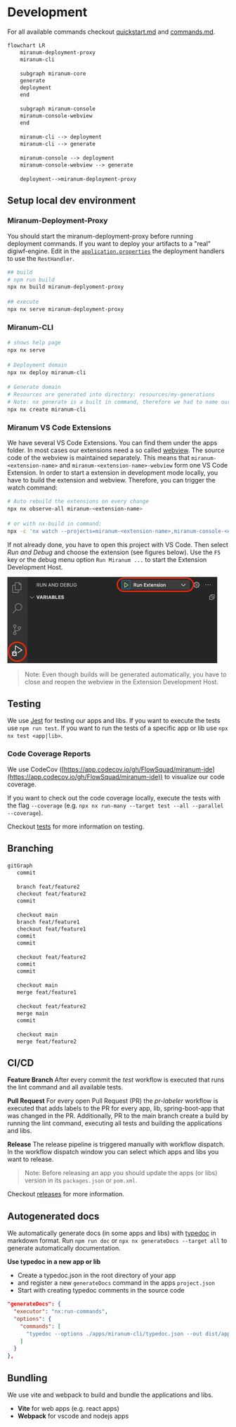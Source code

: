 # Development

For all available commands checkout [quickstart.md](quickstart.md) and [commands.md](commands.md).

```mermaid
flowchart LR
    miranum-deployment-proxy
    miranum-cli
    
    subgraph miranum-core
    generate
    deployment
    end
    
    subgraph miranum-console
    miranum-console-webview
    end
    
    miranum-cli --> deployment
    miranum-cli --> generate
    
    miranum-console --> deployment
    miranum-console-webview --> generate
    
    deployment-->miranum-deployment-proxy
```

## Setup local dev environment

### Miranum-Deployment-Proxy

You should start the miranum-deployment-proxy before running deployment commands.
If you want to deploy your artifacts to a "real" digiwf-engine. 
Edit in the [`application.properties`](../spring-boot-apps/miranum-deployment-proxy/miranum-deployment-proxy-example/src/main/resources/application.properties) the deployment handlers to use the `RestHandler`.

```bash
## build
# npm run build
npx nx build miranum-deplyoment-proxy

## execute
npx nx serve miranum-deployment-proxy
```

### Miranum-CLI

```bash
# shows help page
npx nx serve

# Deployment domain
npx nx deploy miranum-cli

# Generate domain
# Resources are generated into directory: resources/my-generations
# Note: nx generate is a built in command, therefore we had to name our custom command create
npx nx create miranum-cli
```

### Miranum VS Code Extensions

We have several VS Code Extensions. You can find them under the apps folder.
In most cases our extensions need a so called [webview](https://code.visualstudio.com/api/extension-guides/webview).
The source code of the webview is maintained separately.
This means that `miranum-<extension-name>` and `miranum-<extension-name>-webview` form one VS Code Extension.
In order to start a extension in development mode locally, you have to build the extension and webview.
Therefore, you can trigger the watch command:
```bash
# Auto rebuild the extensions on every change
npx nx observe-all miranum-<extension-name>

# or with nx-build in command:
npx -c 'nx watch --projects=miranum-<extension-name>,miranum-console-<extension-name>-webview -- npx nx build \$NX_PROJECT_NAME'
```
If not already done, you have to open this project with VS Code. Then select *Run and Debug* and choose the extension (see figures below).
Use the `F5` key or the debug menu option `Run Miranum ...` to start the Extension Development Host.

![vscode_run_debug.png](../images/vscode_run_debug.png)

> Note: Even though builds will be generated automatically, you have to close and reopen the webview in the Extension Development Host.

## Testing

We use [Jest](https://jestjs.io/) for testing our apps and libs. If you want to execute the tests use `npm run test`.
If you want to run the tests of a specific app or lib use `npx nx test <app|lib>`.

### Code Coverage Reports

We use CodeCov ([https://app.codecov.io/gh/FlowSquad/miranum-ide](https://app.codecov.io/gh/FlowSquad/miranum-ide)) to visualize our code coverage.

If you want to check out the code coverage locally, execute the tests with the flag `--coverage` (e.g. `npx nx run-many --target test --all --parallel --coverage`).

Checkout [tests](test.md) for more information on testing.

## Branching

```mermaid
gitGraph
   commit
   
   branch feat/feature2
   checkout feat/feature2
   commit
   
   checkout main
   branch feat/feature1
   checkout feat/feature1
   commit
   commit
   
   checkout feat/feature2
   commit
   commit
   
   checkout main
   merge feat/feature1
   
   checkout feat/feature2
   merge main
   commit
   
   checkout main
   merge feat/feature2
```

## CI/CD

**Feature Branch**
After every commit the *test* workflow is executed that runs the lint command and all available tests.

**Pull Request**
For every open Pull Request (PR) the *pr-labeler* workflow is executed that adds labels to the PR for every app, lib, spring-boot-app that was changed in the PR.
Additionally, PR to the main branch create a build by running the lint command, executing all tests and building the applications and libs.

**Release**
The release pipeline is triggered manually with workflow dispatch.
In the workflow dispatch window you can select which apps and libs you want to release.

> Note: Before releasing an app you should update the apps (or libs) version in its `packages.json` or `pom.xml`. 

Checkout [releases](releases.md) for more information.

## Autogenerated docs

We automatically generate docs (in some apps and libs) with [typedoc](https://typedoc.org/) in markdown format.
Run `npm run doc` or `npx nx generateDocs --target all` to generate automatically documentation.

**Use typedoc in a new app or lib**

- Create a typedoc.json in the root directory of your app
- and register a new `generateDocs` command in the apps `project.json`
- Start with creating typedoc comments in the source code

```json
"generateDocs": {
  "executor": "nx:run-commands",
  "options": {
    "commands": [
      "typedoc --options ./apps/miranum-cli/typedoc.json --out dist/apps/miranum-cli/docs/cliCommands"
    ]
  }
},
```

## Bundling

We use vite and webpack to build and bundle the applications and libs.

- **Vite** for web apps (e.g. react apps)
- **Webpack** for vscode and nodejs apps
